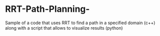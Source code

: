 # RRT-Path-Planning-
Sample of a code that uses RRT to find a path in a specified domain (c++) along with a script that allows to visualize results (python)

